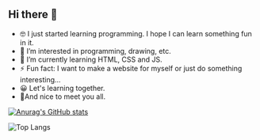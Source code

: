## Hi there 👋
- 🤓 I just started learning programming.
I hope I can learn something fun in it.
- 👀 I’m interested in programming, drawing, etc.
- 🌱 I’m currently learning HTML, CSS and JS.
- ⚡ Fun fact: I want to make a website for myself or just do something interesting...
- 😀 Let's learning together.
- 🤝And nice to meet you all.
  

[![Anurag's GitHub stats](https://github-readme-stats.vercel.app/api?username=Kelly-Ls)](https://github.com/anuraghazra/github-readme-stats)

![Top Langs](https://github-readme-stats.vercel.app/api/top-langs/?username=Kelly-Ls)

